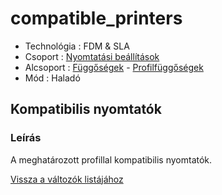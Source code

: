 # compatible\_printers

* Technológia : FDM & SLA
* Csoport : [Nyomtatási beállítások](../../konfig/print_settings.md)
* Alcsoport : [Függőségek](../../konfig/print_settings.md#függőségek) - [Profilfüggőségek](../../konfig/print_settings.md#profilfüggőségek)
* Mód : Haladó

## Kompatibilis nyomtatók

### Leírás

A meghatározott profillal kompatibilis nyomtatók.

[Vissza a változók listájához](/)

